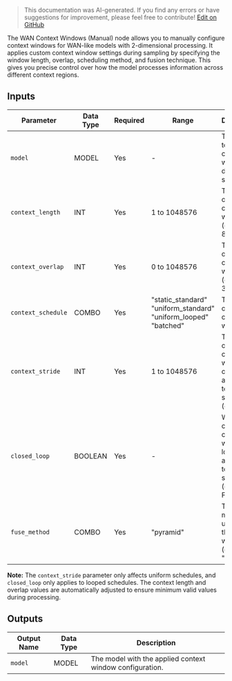 > This documentation was AI-generated. If you find any errors or have suggestions for improvement, please feel free to contribute! [Edit on GitHub](https://github.com/Comfy-Org/embedded-docs/blob/main/comfyui_embedded_docs/docs/WanContextWindowsManual/en.md)

The WAN Context Windows (Manual) node allows you to manually configure context windows for WAN-like models with 2-dimensional processing. It applies custom context window settings during sampling by specifying the window length, overlap, scheduling method, and fusion technique. This gives you precise control over how the model processes information across different context regions.

## Inputs

| Parameter | Data Type | Required | Range | Description |
|-----------|-----------|----------|-------|-------------|
| `model` | MODEL | Yes | - | The model to apply context windows to during sampling. |
| `context_length` | INT | Yes | 1 to 1048576 | The length of the context window (default: 81). |
| `context_overlap` | INT | Yes | 0 to 1048576 | The overlap of the context window (default: 30). |
| `context_schedule` | COMBO | Yes | "static_standard"<br>"uniform_standard"<br>"uniform_looped"<br>"batched" | The stride of the context window. |
| `context_stride` | INT | Yes | 1 to 1048576 | The stride of the context window; only applicable to uniform schedules (default: 1). |
| `closed_loop` | BOOLEAN | Yes | - | Whether to close the context window loop; only applicable to looped schedules (default: False). |
| `fuse_method` | COMBO | Yes | "pyramid" | The method to use to fuse the context windows (default: "pyramid"). |

**Note:** The `context_stride` parameter only affects uniform schedules, and `closed_loop` only applies to looped schedules. The context length and overlap values are automatically adjusted to ensure minimum valid values during processing.

## Outputs

| Output Name | Data Type | Description |
|-------------|-----------|-------------|
| `model` | MODEL | The model with the applied context window configuration. |

